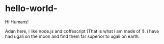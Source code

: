 # hello-world-

Hi Humans!

Adan here, i like node.js and coffescript (That is what i am made of !).
i have had ugali on the moon and find them far superior to ugali on earth.

